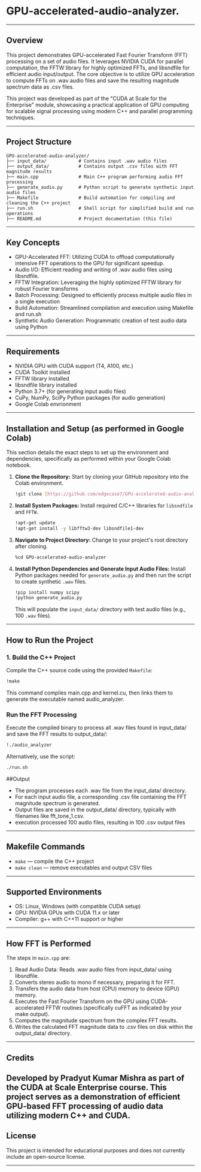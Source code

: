 # GPU-accelerated-audio-analyzer.

---

## Overview
This project demonstrates GPU-accelerated Fast Fourier Transform (FFT) processing on a set of audio files. It leverages NVIDIA CUDA for parallel computation, the FFTW library for highly optimized FFTs, and libsndfile for efficient audio input/output. The core objective is to utilize GPU acceleration to compute FFTs on .wav audio files and save the resulting magnitude spectrum data as .csv files.

This project was developed as part of the "CUDA at Scale for the Enterprise" module, showcasing a practical application of GPU computing for scalable signal processing using modern C++ and parallel programming techniques.

---

## Project Structure

```
GPU-accelerated-audio-analyzer/
├── input_data/            # Contains input .wav audio files
├── output_data/           # Contains output .csv files with FFT magnitude results
├── main.cpp               # Main C++ program performing audio FFT processing
├── generate_audio.py      # Python script to generate synthetic input audio files
├── Makefile               # Build automation for compiling and cleaning the C++ project
├── run.sh                 # Shell script for simplified build and run operations 
├── README.md              # Project documentation (this file)
```

---

## Key Concepts
- GPU-Accelerated FFT: Utilizing CUDA to offload computationally intensive FFT operations to the GPU for significant speedup.
- Audio I/O: Efficient reading and writing of .wav audio files using libsndfile.
- FFTW Integration: Leveraging the highly optimized FFTW library for robust Fourier transforms
- Batch Processing: Designed to efficiently process multiple audio files in a single execution
- Build Automation: Streamlined compilation and execution using Makefile and run.sh
- Synthetic Audio Generation: Programmatic creation of test audio data using Python

---

## Requirements

- NVIDIA GPU with CUDA support (T4, A100, etc.)  
- CUDA Toolkit installed  
- FFTW library installed  
- libsndfile library installed  
- Python 3.7+ (for generating input audio files)  
- CuPy, NumPy, SciPy Python packages (for audio generation)
- Google Colab envrionment

---

## Installation and Setup (as performed in Google Colab)

This section details the exact steps to set up the environment and dependencies, specifically as performed within your Google Colab notebook.

1.  **Clone the Repository:** Start by cloning your GitHub repository into the Colab environment.
    ```bash
    !git clone [https://github.com/edgecase7/GPU-accelerated-audio-analyzer.git](https://github.com/edgecase7/GPU-accelerated-audio-analyzer.git)
    ```
    

2.  **Install System Packages:** Install required C/C++ libraries for `libsndfile` and `FFTW`.
    ```bash
    !apt-get update
    !apt-get install -y libfftw3-dev libsndfile1-dev
    ```

3.  **Navigate to Project Directory:** Change to your project's root directory after cloning.
    ```bash
    %cd GPU-accelerated-audio-analyzer
    ```

4.  **Install Python Dependencies and Generate Input Audio Files:** Install Python packages needed for `generate_audio.py` and then run the script to create synthetic `.wav` files.
    ```bash
    !pip install numpy scipy
    !python generate_audio.py
    ```
    This will populate the `input_data/` directory with test audio files (e.g., 100 `.wav` files).

---
## How to Run the Project

### 1. Build the C++ Project

Compile the C++ source code using the provided `Makefile`:

```bash
!make
```

This command compiles main.cpp and kernel.cu, then links them to generate the executable named audio_analyzer.

### Run the FFT Processing
Execute the compiled binary to process all .wav files found in input_data/ and save the FFT results to output_data/:

```bash
!./audio_analyzer
```

Alternatively, use the  script:

```bash
./run.sh
```

##Output
-  The program processes each .wav file from the input_data/ directory.
-  For each input audio file, a corresponding .csv file containing the FFT magnitude spectrum is generated.
-  Output files are saved in the output_data/ directory, typically with filenames like fft_tone_1.csv.
-  execution processed 100 audio files, resulting in 100 .csv output files
---
## Makefile Commands

- `make` — compile the C++ project  
- `make clean` — remove executables and output CSV files

---

## Supported Environments

- OS: Linux, Windows (with compatible CUDA setup)  
- GPU: NVIDIA GPUs with CUDA 11.x or later  
- Compiler: g++ with C++11 support or higher

---

## How FFT is Performed

The steps in `main.cpp` are:
1.  Read Audio Data: Reads .wav audio files from input_data/ using libsndfile.
2.  Converts stereo audio to mono if necessary, preparing it for FFT.
3.  Transfers the audio data from host (CPU) memory to device (GPU) memory.
4.  Executes the Fast Fourier Transform on the GPU using CUDA-accelerated FFTW routines (specifically cuFFT as indicated by your make output).
5.  Computes the magnitude spectrum from the complex FFT results.
6.  Writes the calculated FFT magnitude data to .csv files on disk within the output_data/ directory.

---

## Credits

Developed by Pradyut Kumar Mishra as part of the CUDA at Scale Enterprise course. This project serves as a demonstration of efficient GPU-based FFT processing of audio data utilizing modern C++ and CUDA.
---

## License

This project is intended for educational purposes and does not currently include an open-source license.

---

